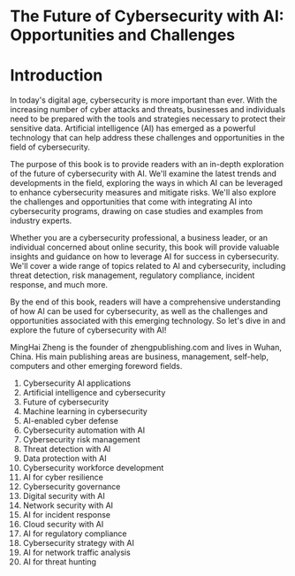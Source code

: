 # The Future of Cybersecurity with AI: Opportunities and Challenges

# Introduction

In today's digital age, cybersecurity is more important than ever. With the increasing number of cyber attacks and threats, businesses and individuals need to be prepared with the tools and strategies necessary to protect their sensitive data. Artificial intelligence (AI) has emerged as a powerful technology that can help address these challenges and opportunities in the field of cybersecurity.

The purpose of this book is to provide readers with an in-depth exploration of the future of cybersecurity with AI. We'll examine the latest trends and developments in the field, exploring the ways in which AI can be leveraged to enhance cybersecurity measures and mitigate risks. We'll also explore the challenges and opportunities that come with integrating AI into cybersecurity programs, drawing on case studies and examples from industry experts.

Whether you are a cybersecurity professional, a business leader, or an individual concerned about online security, this book will provide valuable insights and guidance on how to leverage AI for success in cybersecurity. We'll cover a wide range of topics related to AI and cybersecurity, including threat detection, risk management, regulatory compliance, incident response, and much more.

By the end of this book, readers will have a comprehensive understanding of how AI can be used for cybersecurity, as well as the challenges and opportunities associated with this emerging technology. So let's dive in and explore the future of cybersecurity with AI!

MingHai Zheng is the founder of zhengpublishing.com and lives in Wuhan, China. His main publishing areas are business, management, self-help, computers and other emerging foreword fields.



1. Cybersecurity AI applications
2. Artificial intelligence and cybersecurity
3. Future of cybersecurity
4. Machine learning in cybersecurity
5. AI-enabled cyber defense
6. Cybersecurity automation with AI
7. Cybersecurity risk management
8. Threat detection with AI
9. Data protection with AI
10. Cybersecurity workforce development
11. AI for cyber resilience
12. Cybersecurity governance
13. Digital security with AI
14. Network security with AI
15. AI for incident response
16. Cloud security with AI
17. AI for regulatory compliance
18. Cybersecurity strategy with AI
19. AI for network traffic analysis
20. AI for threat hunting

